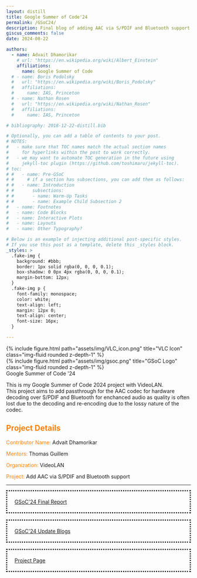 ```yaml
---
layout: distill
title: Google Summer of Code'24
permalink: /GSoC24/
description: Final blog of adding AAC via S/PDIF and Bluetooth support
giscus_comments: false
date: 2024-08-22

authors:
  - name: Advait Dhamorikar
    # url: "https://en.wikipedia.org/wiki/Albert_Einstein"
    affiliations:
      name: Google Summer of Code
  # - name: Boris Podolsky
  #   url: "https://en.wikipedia.org/wiki/Boris_Podolsky"
  #   affiliations:
  #     name: IAS, Princeton
  # - name: Nathan Rosen
  #   url: "https://en.wikipedia.org/wiki/Nathan_Rosen"
  #   affiliations:
  #     name: IAS, Princeton

# bibliography: 2018-12-22-distill.bib

# Optionally, you can add a table of contents to your post.
# NOTES:
#   - make sure that TOC names match the actual section names
#     for hyperlinks within the post to work correctly.
#   - we may want to automate TOC generation in the future using
#     jekyll-toc plugin (https://github.com/toshimaru/jekyll-toc).
# toc:
# #   - name: Pre-GSoC
# #     # if a section has subsections, you can add them as follows:
# #   - name: Introduction
# #       subsections:
# #       - name: Warm-Up Tasks
# #       - name: Example Child Subsection 2
#   - name: Footnotes
#   - name: Code Blocks
#   - name: Interactive Plots
#   - name: Layouts
#   - name: Other Typography?

# Below is an example of injecting additional post-specific styles.
# If you use this post as a template, delete this _styles block.
_styles: >
  .fake-img {
    background: #bbb;
    border: 1px solid rgba(0, 0, 0, 0.1);
    box-shadow: 0 0px 4px rgba(0, 0, 0, 0.1);
    margin-bottom: 12px;
  }
  .fake-img p {
    font-family: monospace;
    color: white;
    text-align: left;
    margin: 12px 0;
    text-align: center;
    font-size: 16px;
  }

---
```


<div class="row justify-content-sm-center">
    <div class="col-sm-4 mt-3 mt-md-0 text-center">
        {% include figure.html path="assets/img/VLC_icon.png" title="VLC Icon" class="img-fluid rounded z-depth-1" %}
    </div>
    <div class="col-sm-4 mt-3 mt-md-0 text-center">
        {% include figure.html path="assets/img/gsoc.png" title="GSoC Logo" class="img-fluid rounded z-depth-1" %}
    </div>
</div>
<div class="caption text-center">
    Google Summer of Code '24
</div>


This is my Google Summer of Code 2024 project with VideoLAN.
<br>
This project aims to add passthrough for the AAC codec for hardware decoding over S/PDIF and Bluetooth for
enchanced audio as quality is often lost due to the decoding and re-encoding due to the lossy nature of the codec.
## <span style="color:#FF8000"> Project Details </span>

<span style="color:#FF8000"> Contributor Name:</span> Advait Dhamorikar

<span style="color:#FF8000"> Mentors:</span> Thomas Guillem

<span style="color:#FF8000"> Organization:</span> VideoLAN

<span style="color:#FF8000"> Project:</span>  Add AAC via S/PDIF and Bluetooth support
<hr>

<div style="padding:20px;border-style: dotted">
	<a href="/GSoC24/Final-Report/"> GSoC'24 Final Report </a>
</div>
<br>
<div style="padding:20px;border-style: dotted">
	<a href="/blog/">GSoC'24 Update Blogs</a>
</div>
<br>
<div style="padding:20px;border-style: dotted">
	<a href="https://summerofcode.withgoogle.com/archive/2024/projects/eyxxsgo0">Project Page</a>
</div>
